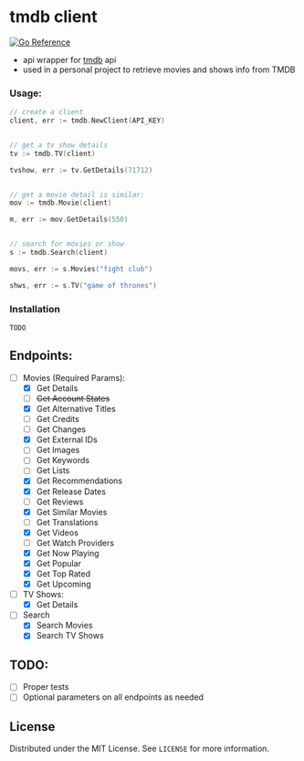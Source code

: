 # tmdb client

[![Go Reference](https://pkg.go.dev/badge/github.com/zeraussiul/tmdb.svg)](https://pkg.go.dev/github.com/zeraussiul/tmdb)

- api wrapper for [tmdb](https://developers.themoviedb.org/3) api
- used in a personal project to retrieve movies and shows info from TMDB

### Usage:
```go
// create a client
client, err := tmdb.NewClient(API_KEY)


// get a tv show details
tv := tmdb.TV(client)

tvshow, err := tv.GetDetails(71712)


// get a movie detail is similar:
mov := tmdb.Movie(client)

m, err := mov.GetDetails(550)


// search for movies or show
s := tmdb.Search(client)

movs, err := s.Movies("fight club")

shws, err := s.TV("game of thrones")

```

### Installation
``` TODO ```

## Endpoints:
* [ ] Movies (Required Params):
  * [x] Get Details
  * [ ] ~~Get Account States~~
  * [x] Get Alternative Titles
  * [ ] Get Credits
  * [ ] Get Changes
  * [x] Get External IDs
  * [ ] Get Images
  * [ ] Get Keywords
  * [ ] Get Lists
  * [x] Get Recommendations
  * [x] Get Release Dates
  * [ ] Get Reviews
  * [x] Get Similar Movies
  * [ ] Get Translations
  * [x] Get Videos
  * [ ] Get Watch Providers
  * [x] Get Now Playing
  * [x] Get Popular
  * [x] Get Top Rated
  * [x] Get Upcoming
  
* [ ] TV Shows:
  * [x] Get Details
  
* [ ] Search
  * [x] Search Movies
  * [x] Search TV Shows

## TODO:

* [ ] Proper tests
* [ ] Optional parameters on all endpoints as needed

## License
Distributed under the MIT License. See ```LICENSE``` for more information.